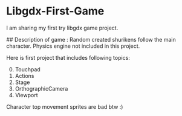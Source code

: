 # Libgdx-First-Game
I am sharing my first try libgdx game project. 

## Description of game :
Random created shurikens follow the main character. Physics engine not included in this project.

Here is first project that includes following topics:

0. Touchpad
0. Actions
0. Stage
0. OrthographicCamera
0. Viewport

Character top movement sprites are bad btw :)



